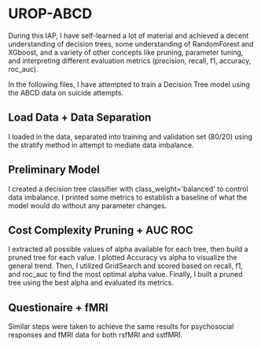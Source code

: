 # UROP-ABCD

During this IAP, I have self-learned a lot of material and achieved a decent understanding of decision trees, some understanding of RandomForest and XGboost, and a variety of other concepts like pruning, parameter tuning, and interpreting different evaluation metrics (precision, recall, f1, accuracy, roc_auc).

In the following files, I have attempted to train a Decision Tree model using the ABCD data on suicide attempts. 

## Load Data + Data Separation
I loaded in the data, separated into training and validation set (80/20) using the stratify method in attempt to mediate data imbalance.

## Preliminary Model
I created a decision tree classifier with class_weight='balanced' to control data imbalance. I printed some metrics to establish a baseline of what the model would do without any parameter changes.

## Cost Complexity Pruning + AUC ROC
I extracted all possible values of alpha available for each tree, then build a pruned tree for each value. I plotted Accuracy vs alpha to visualize the general trend. Then, I utilized GridSearch and scored based on recall, f1, and roc_auc to find the most optimal alpha value. Finally, I built a pruned tree using the best alpha and evaluated its metrics.

## Questionaire + fMRI
Similar steps were taken to achieve the same results for psychosocial responses and fMRI data for both rsfMRI and sstfMRI.
